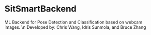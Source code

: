 # SitSmartBackend
ML Backend for Pose Detection and Classification based on webcam images. \n
Developed by: Chris Wang, Idris Sunmola, and Bruce Zhang
